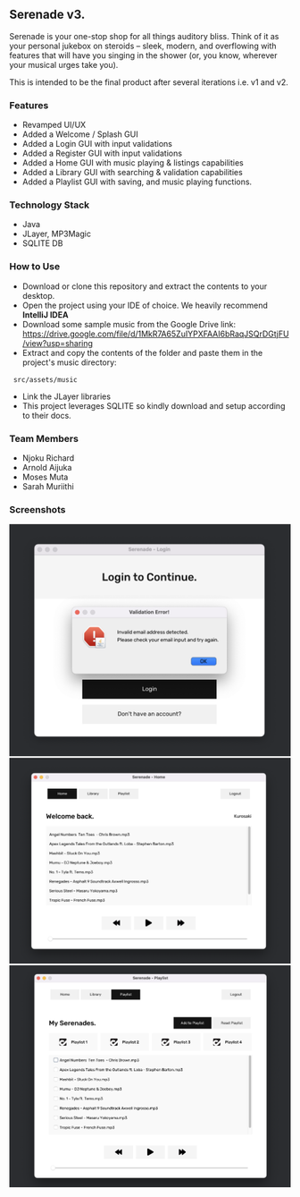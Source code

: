 ## Serenade v3.
Serenade is your one-stop shop for all things auditory bliss. Think of it as 
your personal jukebox on steroids – sleek, modern, and overflowing with 
features that will have you singing in the shower (or, you know, wherever 
your musical urges take you).

This is intended to be the final product after several iterations i.e. v1 and v2.

### Features
- Revamped UI/UX
- Added a Welcome / Splash GUI
- Added a Login GUI with input validations
- Added a Register GUI with input validations
- Added a Home GUI with music playing & listings capabilities
- Added a Library GUI with searching & validation capabilities 
- Added a Playlist GUI with saving, and music playing functions.

### Technology Stack
- Java
- JLayer, MP3Magic
- SQLITE DB

### How to Use
- Download or clone this repository and extract the contents to your desktop.
- Open the project using your IDE of choice. We heavily recommend **IntelliJ IDEA**
- Download some sample music from the Google Drive link: https://drive.google.com/file/d/1MkR7A65ZuIYPXFAAI6bRaqJSQrDGtjFU/view?usp=sharing
- Extract and copy the contents of the folder and paste them in the project's music directory:
```
 src/assets/music
```
- Link the JLayer libraries
- This project leverages SQLITE so kindly download and setup according to their docs.

### Team Members
- Njoku Richard 
- Arnold Aijuka
- Moses Muta
- Sarah Muriithi

### Screenshots
<img src="screenshots/1.png" alt="s1">
<img src="screenshots/2.png" alt="s2">
<img src="screenshots/3.png" alt="s3">
